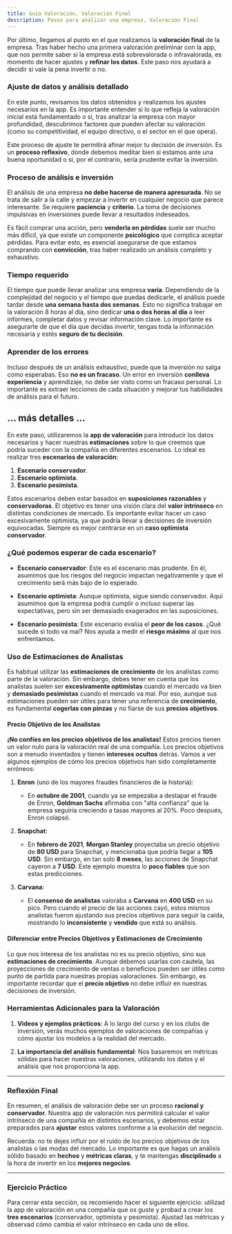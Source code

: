 ```yaml
---
title: Guía Valoración, Valoración Final
description: Pasos para analizar una empresa, Valoración Final
---
```


Por último, llegamos al punto en el que realizamos la **valoración final** de la empresa. Tras haber hecho una primera valoración preliminar con la app, que nos permite saber si la empresa está sobrevalorada o infravalorada, es momento de hacer ajustes y **refinar los datos**. Este paso nos ayudará a decidir si vale la pena invertir o no.

### Ajuste de datos y análisis detallado

En este punto, revisamos los datos obtenidos y realizamos los ajustes necesarios en la app. Es importante entender si lo que refleja la valoración inicial está fundamentado o si, tras analizar la empresa con mayor profundidad, descubrimos factores que pueden afectar su valoración (como su competitividad, el equipo directivo, o el sector en el que opera).

Este proceso de ajuste te permitirá afinar mejor tu decisión de inversión. Es un **proceso reflexivo**, donde debemos meditar bien si estamos ante una buena oportunidad o si, por el contrario, sería prudente evitar la inversión.

### Proceso de análisis e inversión

El análisis de una empresa **no debe hacerse de manera apresurada**. No se trata de salir a la calle y empezar a invertir en cualquier negocio que parece interesante. Se requiere **paciencia** y **criterio**. La toma de decisiones impulsivas en inversiones puede llevar a resultados indeseados.

Es fácil comprar una acción, pero **venderla en pérdidas** suele ser mucho más difícil, ya que existe un componente **psicológico** que complica aceptar pérdidas. Para evitar esto, es esencial asegurarse de que estamos comprando con **convicción**, tras haber realizado un análisis completo y exhaustivo.

### Tiempo requerido

El tiempo que puede llevar analizar una empresa **varía**. Dependiendo de la complejidad del negocio y el tiempo que puedas dedicarle, el análisis puede tardar desde **una semana hasta dos semanas**. Esto no significa trabajar en la valoración 8 horas al día, sino dedicar **una o dos horas al día** a leer informes, completar datos y revisar información clave. Lo importante es asegurarte de que el día que decidas invertir, tengas toda la información necesaria y estés **seguro de tu decisión**.

### Aprender de los errores

Incluso después de un análisis exhaustivo, puede que la inversión no salga como esperabas. Eso **no es un fracaso**. Un error en inversión **conlleva experiencia** y aprendizaje, no debe ser visto como un fracaso personal. Lo importante es extraer lecciones de cada situación y mejorar tus habilidades de análisis para el futuro.

## ... más detalles ...

En este paso, utilizaremos la **app de valoración** para introducir los datos necesarios y hacer nuestras **estimaciones** sobre lo que creemos que podría suceder con la compañía en diferentes escenarios. Lo ideal es realizar tres **escenarios de valoración**:

1. **Escenario conservador**.
2. **Escenario optimista**.
3. **Escenario pesimista**.

Estos escenarios deben estar basados en **suposiciones razonables** y **conservadoras**. El objetivo es tener una visión clara del **valor intrínseco** en distintas condiciones de mercado. Es importante evitar hacer un caso excesivamente optimista, ya que podría llevar a decisiones de inversión equivocadas. Siempre es mejor centrarse en un **caso optimista conservador**.

### ¿Qué podemos esperar de cada escenario?

- **Escenario conservador**: Este es el escenario más prudente. En él, asumimos que los riesgos del negocio impactan negativamente y que el crecimiento será más bajo de lo esperado.
  
- **Escenario optimista**: Aunque optimista, sigue siendo conservador. Aquí asumimos que la empresa podrá cumplir o incluso superar las expectativas, pero sin ser demasiado exagerados en las suposiciones.

- **Escenario pesimista**: Este escenario evalúa el **peor de los casos**. ¿Qué sucede si todo va mal? Nos ayuda a medir el **riesgo máximo** al que nos enfrentamos.

### Uso de Estimaciones de Analistas

Es habitual utilizar las **estimaciones de crecimiento** de los analistas como parte de la valoración. Sin embargo, debes tener en cuenta que los analistas suelen ser **excesivamente optimistas** cuando el mercado va bien y **demasiado pesimistas** cuando el mercado va mal. Por eso, aunque sus estimaciones pueden ser útiles para tener una referencia de **crecimiento**, es fundamental **cogerlas con pinzas** y no fiarse de sus **precios objetivos**.

#### Precio Objetivo de los Analistas

**¡No confíes en los precios objetivos de los analistas!** Estos precios tienen un valor nulo para la valoración real de una compañía. Los precios objetivos son a menudo inventados y tienen **intereses ocultos** detrás. Vamos a ver algunos ejemplos de cómo los precios objetivos han sido completamente erróneos:

1. **Enron** (uno de los mayores fraudes financieros de la historia):
   - En **octubre de 2001**, cuando ya se empezaba a destapar el fraude de Enron, **Goldman Sachs** afirmaba con "alta confianza" que la empresa seguiría creciendo a tasas mayores al 20%. Poco después, Enron colapsó.

2. **Snapchat**:
   - En **febrero de 2021**, **Morgan Stanley** proyectaba un precio objetivo de **80 USD** para Snapchat, y mencionaba que podría llegar a **105 USD**. Sin embargo, en tan solo **8 meses**, las acciones de Snapchat cayeron a **7 USD**. Este ejemplo muestra lo **poco fiables** que son estas predicciones.

3. **Carvana**:
   - El **consenso de analistas** valoraba a **Carvana** en **400 USD** en su pico. Pero cuando el precio de las acciones cayó, estos mismos analistas fueron ajustando sus precios objetivos para seguir la caída, mostrando lo **inconsistente** y **vendido** que está su análisis.

#### Diferenciar entre Precios Objetivos y Estimaciones de Crecimiento

Lo que nos interesa de los analistas no es su precio objetivo, sino sus **estimaciones de crecimiento**. Aunque debemos usarlas con cautela, las proyecciones de crecimiento de ventas o beneficios pueden ser útiles como punto de partida para nuestras propias valoraciones. Sin embargo, es importante recordar que el **precio objetivo** no debe influir en nuestras decisiones de inversión.

### Herramientas Adicionales para la Valoración

1. **Videos y ejemplos prácticos**: A lo largo del curso y en los clubs de inversión, verás muchos ejemplos de valoraciones de compañías y cómo ajustar los modelos a la realidad del mercado.
   
2. **La importancia del análisis fundamental**: Nos basaremos en métricas sólidas para hacer nuestras valoraciones, utilizando los datos y el análisis que nos proporciona la app.

---

### Reflexión Final

En resumen, el análisis de valoración debe ser un proceso **racional y conservador**. Nuestra app de valoración nos permitirá calcular el valor intrínseco de una compañía en distintos escenarios, y debemos estar preparados para **ajustar** estos valores conforme a la evolución del negocio.

Recuerda: no te dejes influir por el ruido de los precios objetivos de los analistas o las modas del mercado. Lo importante es que hagas un análisis sólido basado en **hechos** y **métricas claras**, y te mantengas **disciplinado** a la hora de invertir en los **mejores negocios**.

---

### Ejercicio Práctico

Para cerrar esta sección, os recomiendo hacer el siguiente ejercicio: utilizad la app de valoración en una compañía que os guste y probad a crear los **tres escenarios** (conservador, optimista y pesimista). Ajustad las métricas y observad cómo cambia el valor intrínseco en cada uno de ellos.


